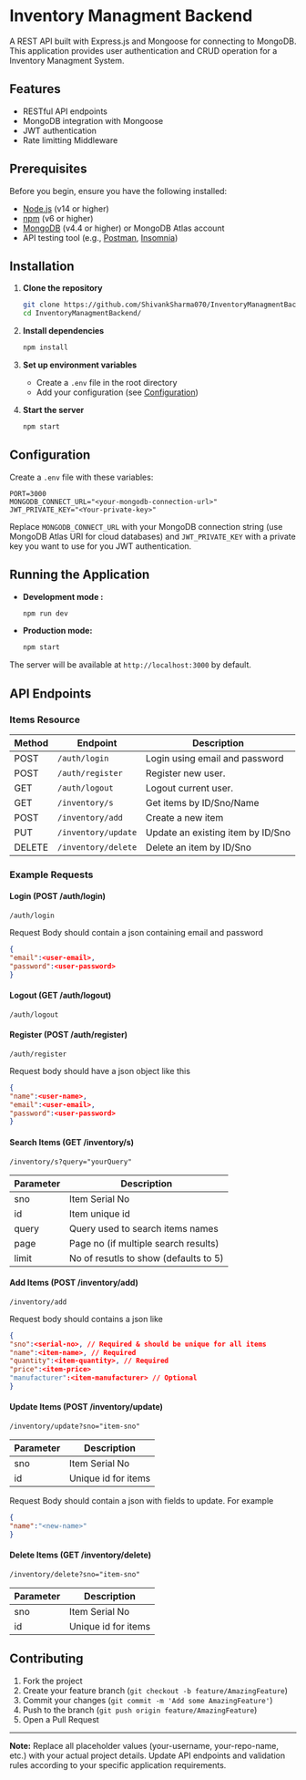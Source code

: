 # Inventory Managment Backend

A REST API built with Express.js and Mongoose for connecting to MongoDB. This application provides user authentication and CRUD operation for a Inventory Managment System.

## Features

- RESTful API endpoints
- MongoDB integration with Mongoose
- JWT authentication
- Rate limitting Middleware

## Prerequisites

Before you begin, ensure you have the following installed:

- [Node.js](https://nodejs.org/) (v14 or higher)
- [npm](https://npmjs.com/) (v6 or higher)
- [MongoDB](https://www.mongodb.com/) (v4.4 or higher) or MongoDB Atlas account
- API testing tool (e.g., [Postman](https://www.postman.com/), [Insomnia](https://insomnia.rest/))

## Installation

1. **Clone the repository**
   ```bash
   git clone https://github.com/ShivankSharma070/InventoryManagmentBackend.git
   cd InventoryManagmentBackend/
   ```

2. **Install dependencies**
   ```bash
   npm install
   ```

3. **Set up environment variables**
   - Create a `.env` file in the root directory
   - Add your configuration (see [Configuration](#configuration))

4. **Start the server**
   ```bash
   npm start
   ```

## Configuration

Create a `.env` file with these variables:

```env
PORT=3000
MONGODB_CONNECT_URL="<your-mongodb-connection-url>"
JWT_PRIVATE_KEY="<Your-private-key>"

```

Replace `MONGODB_CONNECT_URL` with your MongoDB connection string (use MongoDB Atlas URI for cloud databases) and `JWT_PRIVATE_KEY` with a private key you want to use for you JWT authentication.

## Running the Application

- **Development mode :**
  ```bash
  npm run dev
  ```

- **Production mode:**
  ```bash
  npm start
  ```

The server will be available at `http://localhost:3000` by default.

## API Endpoints

### Items Resource

| Method | Endpoint            | Description                       |
| ------ | ------------------- | --------------------------------- |
| POST   | `/auth/login`       | Login using email and password    |
| POST   | `/auth/register`    | Register new user.                |
| GET    | `/auth/logout`      | Logout current user.              |
| GET    | `/inventory/s`      | Get items by ID/Sno/Name          |
| POST   | `/inventory/add`    | Create a new item                 |
| PUT    | `/inventory/update` | Update an existing item by ID/Sno |
| DELETE | `/inventory/delete` | Delete an item by ID/Sno          |

### Example Requests

#### Login (POST /auth/login)
```
/auth/login
```

Request Body should contain a json containing email and password
```json
{
"email":<user-email>,
"password":<user-password>
}
```

#### Logout (GET /auth/logout)
```
/auth/logout
```

#### Register (POST /auth/register)
```
/auth/register
```

Request body should have a json object like this 
```json
{
"name":<user-name>,
"email":<user-email>,
"password":<user-password>
}
```

#### Search Items (GET /inventory/s)
```
/inventory/s?query="yourQuery"
```

| Parameter | Description                           |
| --------- | ------------------------------------- |
| sno       | Item Serial No                        |
| id        | Item unique id                        |
| query     | Query used to search items names      |
| page      | Page no (if multiple search results)  |
| limit     | No of resutls to show (defaults to 5) |
#### Add Items (POST /inventory/add)
```
/inventory/add
```

Request body should contains a json like
```json
{
"sno":<serial-no>, // Required & should be unique for all items 
"name":<item-name>, // Required
"quantity":<item-quantity>, // Required
"price":<item-price>
"manufacturer":<item-manufacturer> // Optional
}
```

#### Update Items (POST /inventory/update)
```
/inventory/update?sno="item-sno"
```

| Parameter | Description         |
| --------- | ------------------- |
| sno       | Item Serial No      |
| id        | Unique id for items |
Request Body should contain a json with fields to update. For example 
```json
{
"name":"<new-name>"
}
```

#### Delete Items (GET /inventory/delete)
```
/inventory/delete?sno="item-sno"
```

| Parameter | Description         |
| --------- | ------------------- |
| sno       | Item Serial No      |
| id        | Unique id for items |


## Contributing

1. Fork the project
2. Create your feature branch (`git checkout -b feature/AmazingFeature`)
3. Commit your changes (`git commit -m 'Add some AmazingFeature'`)
4. Push to the branch (`git push origin feature/AmazingFeature`)
5. Open a Pull Request



---

**Note:** Replace all placeholder values (your-username, your-repo-name, etc.) with your actual project details. Update API endpoints and validation rules according to your specific application requirements.
```
